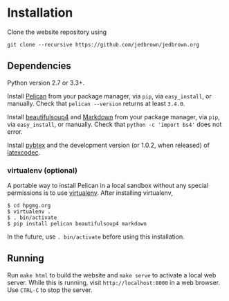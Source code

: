# Installation

Clone the website repository using

```
git clone --recursive https://github.com/jedbrown/jedbrown.org
```

## Dependencies
Python version 2.7 or 3.3+.

Install [Pelican](http://getpelican.com) from your package manager, via
`pip`, via `easy_install`, or manually.  Check that `pelican --version`
returns at least `3.4.0`.

Install [beautifulsoup4](https://pypi.python.org/pypi/beautifulsoup4/)
and [Markdown](https://pypi.python.org/pypi/Markdown) from your package
manager, via `pip`, via `easy_install`, or manually.  Check that `python
-c 'import bs4'` does not error.

Install [pybtex](http://sourceforge.net/projects/pybtex/) and the
development version (or 1.0.2, when released) of
[latexcodec](https://github.com/mcmtroffaes/latexcodec/).

### virtualenv (optional)

A portable way to install Pelican in a local sandbox without any special
permissions is to use
[virtualenv](https://pypi.python.org/pypi/virtualenv).  After installing
virtualenv,

```
$ cd hpgmg.org
$ virtualenv .
$ . bin/activate
$ pip install pelican beautifulsoup4 markdown
```

In the future, use `. bin/activate` before using this installation.

## Running

Run `make html` to build the website and `make serve` to activate a
local web server.  While this is running, visit `http://localhost:8000`
in a web browser.  Use `CTRL-C` to stop the server.

